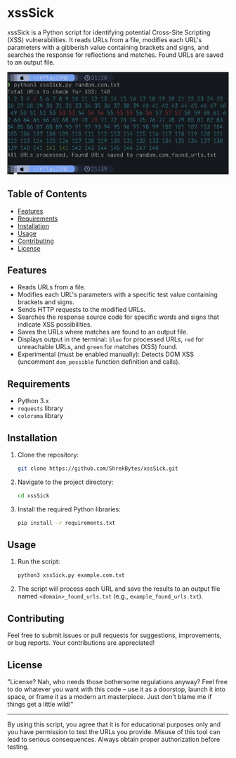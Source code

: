 # xssSick

xssSick is a Python script for identifying potential Cross-Site Scripting (XSS) vulnerabilities. It reads URLs from a file, modifies each URL's parameters with a gibberish value containing brackets and signs, and searches the response for reflections and matches. Found URLs are saved to an output file.

![screenshot](screenshot.png)

## Table of Contents

- [Features](#features)
- [Requirements](#requirements)
- [Installation](#installation)
- [Usage](#usage)
- [Contributing](#contributing)
- [License](#license)

## Features

- Reads URLs from a file.
- Modifies each URL's parameters with a specific test value containing brackets and signs.
- Sends HTTP requests to the modified URLs.
- Searches the response source code for specific words and signs that indicate XSS possibilities.
- Saves the URLs where matches are found to an output file.
- Displays output in the terminal: `blue` for processed URLs, `red` for unreachable URLs, and `green` for matches (XSS) found.
- Experimental (must be enabled manually): Detects DOM XSS (uncomment `dom_possible` function definition and calls).

## Requirements

- Python 3.x
- `requests` library
- `colorama` library

## Installation

1. Clone the repository:
   ```sh
   git clone https://github.com/ShrekBytes/xssSick.git
   ```
2. Navigate to the project directory:
   ```sh
   cd xssSick
   ```
3. Install the required Python libraries:
   ```sh
   pip install -r requirements.txt
   ```

## Usage

1. Run the script:
   ```sh
   python3 xssSick.py example.com.txt
   ```

2. The script will process each URL and save the results to an output file named `<domain>_found_urls.txt` (e.g., `example_found_urls.txt`).

## Contributing

Feel free to submit issues or pull requests for suggestions, improvements, or bug reports. Your contributions are appreciated!

## License

"License? Nah, who needs those bothersome regulations anyway? Feel free to do whatever you want with this code – use it as a doorstop, launch it into space, or frame it as a modern art masterpiece. Just don't blame me if things get a little wild!"

---

By using this script, you agree that it is for educational purposes only and you have permission to test the URLs you provide. Misuse of this tool can lead to serious consequences. Always obtain proper authorization before testing.
